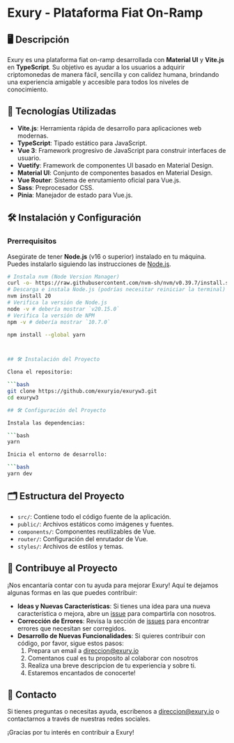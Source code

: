 # Exury - Plataforma Fiat On-Ramp

## 🖥️ Descripción

Exury es una plataforma fiat on-ramp desarrollada con **Material UI** y **Vite.js** en **TypeScript**. Su objetivo es ayudar a los usuarios a adquirir criptomonedas de manera fácil, sencilla y con calidez humana, brindando una experiencia amigable y accesible para todos los niveles de conocimiento.

## 🚀 Tecnologías Utilizadas

- **Vite.js**: Herramienta rápida de desarrollo para aplicaciones web modernas.
- **TypeScript**: Tipado estático para JavaScript.
- **Vue 3**: Framework progresivo de JavaScript para construir interfaces de usuario.
- **Vuetify**: Framework de componentes UI basado en Material Design.
- **Material UI**: Conjunto de componentes basados en Material Design.
- **Vue Router**: Sistema de enrutamiento oficial para Vue.js.
- **Sass**: Preprocesador CSS.
- **Pinia**: Manejador de estado para Vue.js.

## 🛠️ Instalación y Configuración

### Prerrequisitos

Asegúrate de tener **Node.js** (v16 o superior) instalado en tu máquina. Puedes instalarlo siguiendo las instrucciones de [Node.js](https://nodejs.org/en/download/package-manager).

```bash
# Instala nvm (Node Version Manager)
curl -o- https://raw.githubusercontent.com/nvm-sh/nvm/v0.39.7/install.sh | bash
# Descarga e instala Node.js (podrías necesitar reiniciar la terminal)
nvm install 20
# Verifica la versión de Node.js
node -v # debería mostrar `v20.15.0`
# Verifica la versión de NPM
npm -v # debería mostrar `10.7.0`

npm install --global yarn



## 🛠️ Instalación del Proyecto

Clona el repositorio:

```bash
git clone https://github.com/exuryio/exuryw3.git
cd exuryw3

## 🛠️ Configuración del Proyecto

Instala las dependencias:

```bash
yarn

Inicia el entorno de desarrollo:

```bash
yarn dev
```
## 🗂️ Estructura del Proyecto

- `src/`: Contiene todo el código fuente de la aplicación.
- `public/`: Archivos estáticos como imágenes y fuentes.
- `components/`: Componentes reutilizables de Vue.
- `router/`: Configuración del enrutador de Vue.
- `styles/`: Archivos de estilos y temas.

## 🚀 Contribuye al Proyecto

¡Nos encantaría contar con tu ayuda para mejorar Exury! Aquí te dejamos algunas formas en las que puedes contribuir:

- **Ideas y Nuevas Características**: Si tienes una idea para una nueva característica o mejora, abre un [issue](https://github.com/exuryio/exuryw3/issues) para compartirla con nosotros.
- **Corrección de Errores**: Revisa la sección de [issues](https://github.com/exuryio/exuryw3/issues) para encontrar errores que necesitan ser corregidos.
- **Desarrollo de Nuevas Funcionalidades**: Si quieres contribuir con código, por favor, sigue estos pasos:
  1. Prepara un email a direccion@exury.io
  2. Comentanos cual es tu proposito al colaborar con nosotros
  3. Realiza una breve descripcion de tu experiencia y sobre ti.
  4. Estaremos encantados de conocerte!

## 💬 Contacto

Si tienes preguntas o necesitas ayuda, escribenos a direccion@exury.io o contactarnos a través de nuestras redes sociales.

¡Gracias por tu interés en contribuir a Exury!